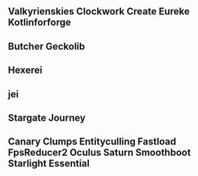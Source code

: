 Valkyrienskies
Clockwork
Create
Eureke
Kotlinforforge
----------------------
Butcher
Geckolib
----------------------
Hexerei
----------------------
jei
----------------------
Stargate Journey
----------------------
Canary
Clumps
Entityculling
Fastload
FpsReducer2
Oculus
Saturn
Smoothboot
Starlight
Essential
----------------------
